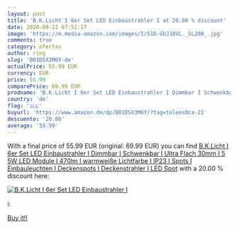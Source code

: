 ```yaml
---
layout: post
title: 'B.K.Licht I 6er Set LED Einbaustrahler I at 20.00 % discount'
date: 2020-09-22 07:52:17
image: 'https://m.media-amazon.com/images/I/51D-GbJ1BVL._SL200_.jpg'
comments: true
category: ofertas
author: ring
slug: 'B01DSX3M6Y-de'
actualPrice: 55.99 EUR
currency: EUR
price: 55.99
comparePrice: 69.99 EUR
prodname: 'B.K.Licht I 6er Set LED Einbaustrahler I Dimmbar I Schwenkbar I Ultra Flach 30mm I 5 5W LED Module I 470lm I warmweiße Lichtfarbe I IP23 I Spots I Einbauleuchten I Deckenspots I Deckenstrahler I LED Spot'
country: 'de'
flag: '🇩🇪'
buyurl: 'https://www.amazon.de/dp/B01DSX3M6Y/?tag=tolees0ca-21'
descuento: '20.00'
average: '55.99'
---
```


With a final price of 55.99 EUR (original: 69.99 EUR) you can find [B.K.Licht I 6er Set LED Einbaustrahler I Dimmbar I Schwenkbar I Ultra Flach 30mm I 5 5W LED Module I 470lm I warmweiße Lichtfarbe I IP23 I Spots I Einbauleuchten I Deckenspots I Deckenstrahler I LED Spot](https://www.amazon.de/dp/B01DSX3M6Y/?tag=tolees0ca-21) with a  20.00 % discount here:

[![B.K.Licht I 6er Set LED Einbaustrahler I](https://m.media-amazon.com/images/I/51D-GbJ1BVL._SL200_.jpg)](https://www.amazon.de/dp/B01DSX3M6Y/?tag=tolees0ca-21)

ℹ️:


[Buy it!!](https://www.amazon.de/dp/B01DSX3M6Y/?tag=tolees0ca-21)
